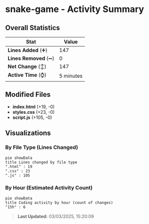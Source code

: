 # snake-game - Activity Summary 

## Overall Statistics

| Stat                   | Value                                                             |
| ---------------------- | ----------------------------------------------------------------- |
| **Lines Added** (➕)   | 147                                          |
| **Lines Removed** (➖) | 0                                        |
| **Net Change** (↕)    | 147                |
| **Active Time** (⌚)   | 5 minutes |


## Modified Files
- **index.html** (+19, -0)
- **styles.css** (+23, -0)
- **script.js** (+105, -0)

## Visualizations

### By File Type (Lines Changed)

```mermaid
pie showData
title Lines changed by file type
".html" : 19
".css" : 23
".js" : 105
```

### By Hour (Estimated Activity Count)

```mermaid
pie showData
title Coding activity by hour (count of changes)
"15h" : 6
```


> **Last Updated:** 03/03/2025, 15:20:09